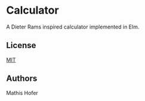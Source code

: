 # Calculator

A Dieter Rams inspired calculator implemented in Elm.

## License

[MIT](./LICENSE)

## Authors

Mathis Hofer
